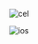 ![cel](https://github.com/user-attachments/assets/56e1e769-329e-481a-bb52-3609afcca58e)

![ios](https://github.com/user-attachments/assets/11064261-3a5d-45e0-a1a2-587d350c1bb6)

